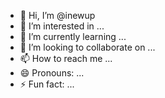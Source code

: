 - 👋 Hi, I’m @inewup
- 👀 I’m interested in ...
- 🌱 I’m currently learning ...
- 💞️ I’m looking to collaborate on ...
- 📫 How to reach me ...
- 😄 Pronouns: ...
- ⚡ Fun fact: ...

<!---
inewup/inewup is a ✨ special ✨ repository because its `README.md` (this file) appears on your GitHub profile.
You can click the Preview link to take a look at your changes.
--->
